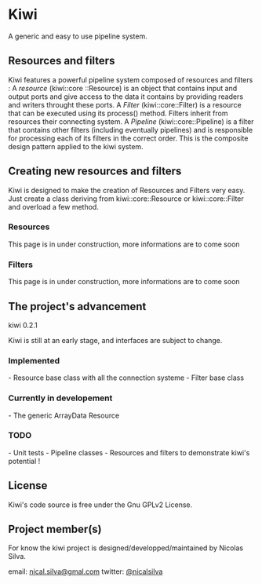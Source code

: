 <h1> Kiwi </h1>

A generic and easy to use pipeline system. 

<h2> Resources and filters </h2>

Kiwi features a powerful pipeline system composed of resources and filters : 
A *resource* (kiwi::core ::Resource) is an object that contains input and output ports and give access to the data it contains by providing readers and writers throught these ports.
A *Filter* (kiwi::core::Filter) is a resource that can be executed using its process() method. Filters inherit from resources their connecting system.
A *Pipeline* (kiwi::core::Pipeline) is a filter that contains other filters (including eventually pipelines) and is responsible for processing each of its filters in the correct order. This is the composite design pattern applied to the kiwi system.

<h2> Creating new resources and filters </h2>

Kiwi is designed to make the creation of Resources and Filters very easy. Just create a class deriving from kiwi::core::Resource or kiwi::core::Filter and overload a few method.

<h3> Resources </h3>

This page is in under construction, more informations are to come soon

<h3> Filters </h3>

This page is in under construction, more informations are to come soon

<h2> The project's advancement </h2>

kiwi 0.2.1

Kiwi is still at an early stage, and interfaces are subject to change.

<h3> Implemented </h3>
 - Resource base class with all the connection systeme
 - Filter base class 

<h3> Currently in developement </h3>
 - The generic ArrayData Resource

<h3> TODO </h3>
 - Unit tests
 - Pipeline classes
 - Resources and filters to demonstrate kiwi's potential !


<h2> License </h2>

Kiwi's code source is free under the Gnu GPLv2 License.

<h2> Project member(s) </h2>

For know the kiwi project is designed/developped/maintained by Nicolas Silva.

email: nical.silva@gmal.com
twitter: [@nicalsilva](http://twitter.com/#!/nicalsilva)
